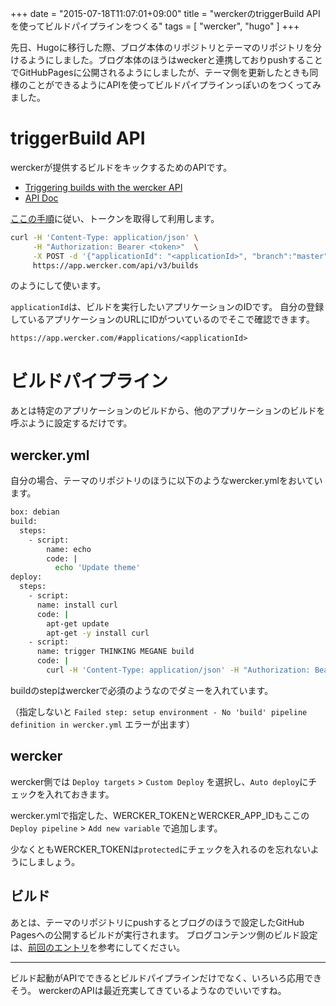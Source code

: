 +++
date = "2015-07-18T11:07:01+09:00"
title = "werckerのtriggerBuild APIを使ってビルドパイプラインをつくる"
tags = [ "wercker", "hugo" ]
+++

先日、Hugoに移行した際、ブログ本体のリポジトリとテーマのリポジトリを分けるようにしました。ブログ本体のほうはweckerと連携しておりpushすることでGitHubPagesに公開されるようにしましたが、テーマ側を更新したときも同様のことができるようにAPIを使ってビルドパイプラインっぽいのをつくってみました。

# triggerBuild API

werckerが提供するビルドをキックするためのAPIです。

- [Triggering builds with the wercker API](http://blog.wercker.com/2015/06/23/Trigger-builds-with-the-api.html)
- [API Doc](http://devcenter.wercker.com/api/endpoints/builds.html#trigger-a-build)

[ここの手順](http://devcenter.wercker.com/api/getting-started/authentication.html)に従い、トークンを取得して利用します。

```sh
curl -H 'Content-Type: application/json' \
     -H "Authorization: Bearer <token>"  \
     -X POST -d '{"applicationId": "<applicationId>", "branch":"master", "message":"<your custom message>"}' \
     https://app.wercker.com/api/v3/builds
```

のようにして使います。

`applicationId`は、ビルドを実行したいアプリケーションのIDです。
自分の登録しているアプリケーションのURLにIDがついているのでそこで確認できます。

```
https://app.wercker.com/#applications/<applicationId>
```

# ビルドパイプライン

あとは特定のアプリケーションのビルドから、他のアプリケーションのビルドを呼ぶように設定するだけです。

## wercker.yml

自分の場合、テーマのリポジトリのほうに以下のようなwercker.ymlをおいています。

```sh
box: debian
build:
  steps:
    - script:
        name: echo
        code: |
          echo 'Update theme'
deploy:
  steps:
    - script:
      name: install curl
      code: |
        apt-get update
        apt-get -y install curl
    - script:
      name: trigger THINKING MEGANE build
      code: |
        curl -H 'Content-Type: application/json' -H "Authorization: Bearer $WERCKER_TOKEN" -X POST -d "{\"applicationId\": \"$WERCKER_APP_ID\", \"branch\":\"master\", \"message\":\"Update theme\"}" https://app.wercker.com/api/v3/builds
```

buildのstepはwerckerで必須のようなのでダミーを入れています。

（指定しないと `Failed step: setup environment - No 'build' pipeline definition in wercker.yml` エラーが出ます）

## wercker

wercker側では `Deploy targets` > `Custom Deploy` を選択し、`Auto deploy`にチェックを入れておきます。

wercker.ymlで指定した、WERCKER\_TOKENとWERCKER\_APP\_IDもここの `Deploy pipeline` > `Add new variable` で追加します。

少なくともWERCKER\_TOKENは`protected`にチェックを入れるのを忘れないようにしましょう。


## ビルド

あとは、テーマのリポジトリにpushするとブログのほうで設定したGitHub Pagesへの公開するビルドが実行されます。
ブログコンテンツ側のビルド設定は、[前回のエントリ](http://blog.monochromegane.com/blog/2015/07/12/octopress-to-hugo/)を参考にしてください。

---

ビルド起動がAPIでできるとビルドパイプラインだけでなく、いろいろ応用できそう。
werckerのAPIは最近充実してきているようなのでいいですね。

